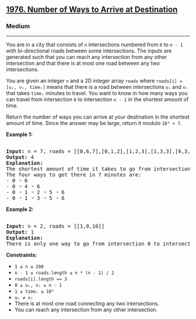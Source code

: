 ### <h2><a href="https://leetcode.com/problems/number-of-ways-to-arrive-at-destination/">1976. Number of Ways to Arrive at Destination</a></h2>  
<h3>Medium</h3>  
<hr>  
<div>  
<p>You are in a city that consists of <code>n</code> intersections numbered from <code>0</code> to <code>n - 1</code> with bi-directional roads between some intersections. The inputs are generated such that you can reach any intersection from any other intersection and that there is at most one road between any two intersections.</p>  

<p>You are given an integer <code>n</code> and a 2D integer array <code>roads</code> where <code>roads[i] = [uᵢ, vᵢ, timeᵢ]</code> means that there is a road between intersections <code>uᵢ</code> and <code>vᵢ</code> that takes <code>timeᵢ</code> minutes to travel. You want to know in how many ways you can travel from intersection <code>0</code> to intersection <code>n - 1</code> in the shortest amount of time.</p>  

<p>Return the number of ways you can arrive at your destination in the shortest amount of time. Since the answer may be large, return it modulo <code>10⁹ + 7</code>.</p>  

<p><strong>Example 1:</strong></p>  
<pre>  
<strong>Input:</strong> n = 7, roads = [[0,6,7],[0,1,2],[1,2,3],[1,3,3],[6,3,3],[3,5,1],[6,5,1],[2,5,1],[0,4,5],[4,6,2]]  
<strong>Output:</strong> 4  
<strong>Explanation:</strong>  
The shortest amount of time it takes to go from intersection 0 to intersection 6 is 7 minutes.  
The four ways to get there in 7 minutes are:  
- 0 ➝ 6  
- 0 ➝ 4 ➝ 6  
- 0 ➝ 1 ➝ 2 ➝ 5 ➝ 6  
- 0 ➝ 1 ➝ 3 ➝ 5 ➝ 6  
</pre>  

<p><strong>Example 2:</strong></p>  
<pre>  
<strong>Input:</strong> n = 2, roads = [[1,0,10]]  
<strong>Output:</strong> 1  
<strong>Explanation:</strong>  
There is only one way to go from intersection 0 to intersection 1, and it takes 10 minutes.  
</pre>  

<p><strong>Constraints:</strong></p>  
<ul>  
<li><code>1 ≤ n ≤ 200</code></li>  
<li><code>n - 1 ≤ roads.length ≤ n * (n - 1) / 2</code></li>  
<li><code>roads[i].length == 3</code></li>  
<li><code>0 ≤ uᵢ, vᵢ ≤ n - 1</code></li>  
<li><code>1 ≤ timeᵢ ≤ 10⁹</code></li>  
<li><code>uᵢ ≠ vᵢ</code></li>  
<li>There is at most one road connecting any two intersections.</li>  
<li>You can reach any intersection from any other intersection.</li>  
</ul>  
</div>  
